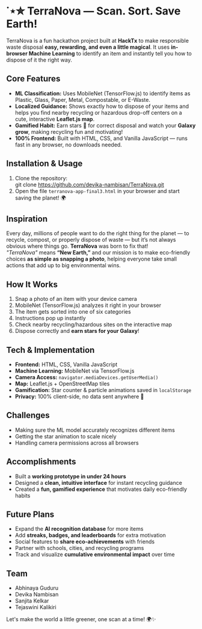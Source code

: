 # ˙⋆✮ TerraNova — Scan. Sort. Save Earth!

TerraNova is a fun hackathon project built at **HackTx** to make responsible waste disposal **easy, rewarding, and even a little magical**.
It uses **in-browser Machine Learning** to identify an item and instantly tell you how to dispose of it the right way.️

## Core Features
- **ML Classification:** Uses MobileNet (TensorFlow.js) to identify items as Plastic, Glass, Paper, Metal, Compostable, or E-Waste.  
- **Localized Guidance:** Shows exactly how to dispose of your items and helps you find nearby recycling or hazardous drop-off centers on a cute, interactive **Leaflet.js map**.  
- **Gamified Habit:** Earn stars 🌟 for correct disposal and watch your **Galaxy grow**, making recycling fun and motivating!  
- **100% Frontend:** Built with HTML, CSS, and Vanilla JavaScript — runs fast in any browser, no downloads needed.

## Installation & Usage
1. Clone the repository:  
git clone https://github.com/devika-nambisan/TerraNova.git
2. Open the file `terranova-app-final3.html` in your browser and start saving the planet! 🌍  

## Inspiration
Every day, millions of people want to do the right thing for the planet — to recycle, compost, or properly dispose of waste — but it’s not always obvious where things go.
**TerraNova** was born to fix that!  
_"TerraNova"_ means **“New Earth,”** and our mission is to make eco-friendly choices **as simple as snapping a photo**, helping everyone take small actions that add up to big environmental wins. 

## How It Works
1. Snap a photo of an item with your device camera  
2. MobileNet (TensorFlow.js) analyzes it right in your browser  
3. The item gets sorted into one of six categories 
4. Instructions pop up instantly
5. Check nearby recycling/hazardous sites on the interactive map
6. Dispose correctly and **earn stars for your Galaxy**! 

## Tech & Implementation
- **Frontend:** HTML, CSS, Vanilla JavaScript  
- **Machine Learning:** MobileNet via TensorFlow.js  
- **Camera Access:** `navigator.mediaDevices.getUserMedia()`  
- **Map:** Leaflet.js + OpenStreetMap tiles  
- **Gamification:** Star counter & particle animations saved in `localStorage`  
- **Privacy:** 100% client-side, no data sent anywhere 👀  

## Challenges
- Making sure the ML model accurately recognizes different items 
- Getting the star animation to scale nicely 
- Handling camera permissions across all browsers 

## Accomplishments
- Built a **working prototype in under 24 hours** 
- Designed a **clean, intuitive interface** for instant recycling guidance 
- Created a **fun, gamified experience** that motivates daily eco-friendly habits 

## Future Plans
- Expand the **AI recognition database** for more items
- Add **streaks, badges, and leaderboards** for extra motivation
- Social features to **share eco-achievements** with friends
- Partner with schools, cities, and recycling programs
- Track and visualize **cumulative environmental impact** over time

## Team
- Abhinaya Guduru  
- Devika Nambisan  
- Sanjita Kelkar  
- Tejaswini Kalikiri  

Let's make the world a little greener, one scan at a time! 🌍✨
